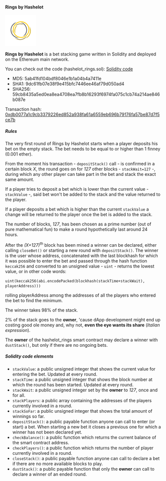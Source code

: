 #### Rings by Hashelot

![If you like it, then you shoulda put a ring on it.](images/hashelot_rings_nbg.png)

**Rings by Hashelot** is a bet stacking game written in Solidity and deployed on the Ethereum main network.

You can check out the code (hashelot\_rings.sol):
[Solidity code](solidity/hashelot_rings.sol)

- MD5: 5ab41fd104bdf8046e1b1a04b4a7411e
- SHA1: 9dc61fb07e38f9e415bfc7446ee46af79d050ad4
- SHA256: 59cb8435a5ed0ea8ea4708ea7fb8b16293f6974fa075c1cb74a214ae846b087e

Transaction hash: [0xdb0077a1c9cb3379226ed852a938fa61a6559eb696b79176fa57be87d7f5ce7b](https://etherscan.io/tx/0xdb0077a1c9cb3379226ed852a938fa61a6559eb696b79176fa57be87d7f5ce7b)

##### Rules
The very first round of Rings by Hashelot starts when a player deposits his bet on the empty stack. The bet needs to be equal to or higher than 1 finney (0.001 ether).

From the moment his transaction - ```depositStack()``` call - is confirmed in a certain block *X*, the round goes on for *127* other blocks - ```stackWait=127``` -, during which any other player can take part in the bet and stack the exact same amount.

If a player tries to deposit a bet which is lower than the current value - ```stackValue``` -, said bet won't be added to the stack and the value returned to the player.

If a player deposits a bet which is higher than the current ```stackValue``` a change will be returned to the player once the bet is added to the stack.

The number of blocks, *127*, has been chosen as a prime number (out of pure mathematical fun) to make a round hypothetically last around 24 hours.

After the *(X+127)*<sup>th</sup> block has been mined a winner can be declared, either calling ```closeBet()``` or starting a new round with ```depositStack()```. The winner is the user whose address, concatenated with the last blockhash for which it was possible to enter the bet and passed through the hash function ```keccak256``` and converted to an unsigned value - ```uint``` - returns the lowest value, or in other code words:

```
uint(keccak256(abi.encodePacked(blockhash(stackTime+stackWait), playerAddress)))
```

rolling playerAddress among the addresses of all the players who entered the bet to find the minimum.

The winner takes 98% of the stack.

2% of the stack goes to the **owner**, 'cause dApp development might end up costing good ole money and, why not, **even the eye wants its share** (*Italian expression*).

The **owner** of the hashelot_rings smart contract may declare a winner with ```dustStack()```, but only if there are no ongoing bets.

##### Solidity code elements
- ```stackValue```: a public unsigned integer that shows the current value for entering the bet. Updated at every round.
- ```stackTime```: a public unsigned integer that shows the block number at which the round has been started. Updated at every round.
- ```stackWait```: a public unsigned integer set by the **owner** to *127*, once and for all.
- ```stackPlayers```: a public array containing the addresses of the players currently involved in a round.
- ```stackSoFar```: a public unsigned integer that shows the total amount of winnings so far.
- ```depositStack()```: a public payable function anyone can call to enter (or start) a bet. When starting a new bet it closes a previous one for which a winner has not been declared yet.
- ```checkBalance()```: a public function which returns the current balance of the smart contract address.
- ```checkPlayers()```: a public function which returns the number of player currently involved in a round.
- ```closeStack()```: a public payable function anyone can call to declare a bet if there are no more available blocks to play.
- ```dustStack()```: a public payable function that only the **owner** can call to declare a winner of an ended round.
